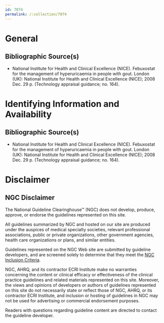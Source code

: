 ```yaml
---
id: 7074
permalink: /:collection/7074
---
```


# General

## Bibliographic Source(s)

- National Institute for Health and Clinical Excellence (NICE). Febuxostat for the management of hyperuricaemia in people with gout. London (UK): National Institute for Health and Clinical Excellence (NICE); 2008 Dec. 29 p. (Technology appraisal guidance; no. 164).

# Identifying Information and Availability

## Bibliographic Source(s)

- National Institute for Health and Clinical Excellence (NICE). Febuxostat for the management of hyperuricaemia in people with gout. London (UK): National Institute for Health and Clinical Excellence (NICE); 2008 Dec. 29 p. (Technology appraisal guidance; no. 164).

# Disclaimer

## NGC Disclaimer

The National Guideline Clearinghouse™ (NGC) does not develop, produce, approve, or endorse the guidelines represented on this site.

All guidelines summarized by NGC and hosted on our site are produced under the auspices of medical specialty societies, relevant professional associations, public or private organizations, other government agencies, health care organizations or plans, and similar entities.

Guidelines represented on the NGC Web site are submitted by guideline developers, and are screened solely to determine that they meet the [NGC Inclusion Criteria](/help-and-about/summaries/inclusion-criteria).

NGC, AHRQ, and its contractor ECRI Institute make no warranties concerning the content or clinical efficacy or effectiveness of the clinical practice guidelines and related materials represented on this site. Moreover, the views and opinions of developers or authors of guidelines represented on this site do not necessarily state or reflect those of NGC, AHRQ, or its contractor ECRI Institute, and inclusion or hosting of guidelines in NGC may not be used for advertising or commercial endorsement purposes.

Readers with questions regarding guideline content are directed to contact the guideline developer.

